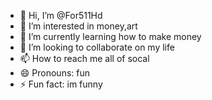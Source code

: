 - 👋 Hi, I’m @For511Hd
- 👀 I’m interested in money,art
- 🌱 I’m currently learning how to make money
- 💞️ I’m looking to collaborate on my life
- 📫 How to reach me all of socal 
- 😄 Pronouns: fun
- ⚡ Fun fact: im funny

<!---
For511Hd/For511Hd is a ✨ special ✨ repository because its `README.md` (this file) appears on your GitHub profile.
You can click the Preview link to take a look at your changes.
--->

